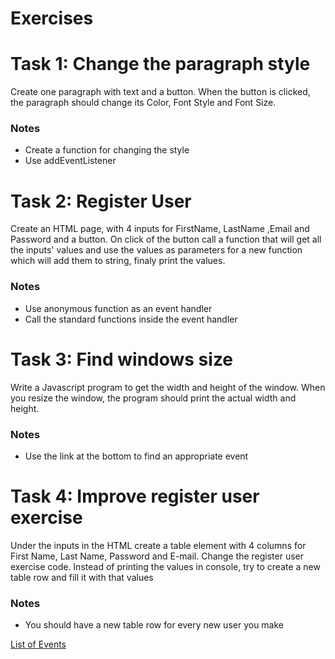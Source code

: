 # Exercises

# Task 1: Change the paragraph style
Create one paragraph with text and a button. When the button is clicked, the paragraph should change its Color, Font Style and Font Size.
### Notes
* Create a function for changing the style
* Use addEventListener

# Task 2: Register User
Create an HTML page, with 4 inputs for FirstName, LastName ,Email and Password and a button. On click of the button call a function that will get all the inputs' values and use the values as parameters for a new function which will add them to string, finaly print the values.
### Notes
* Use anonymous function as an event handler
* Call the standard functions inside the event handler

# Task 3: Find windows size
Write a Javascript program to get the width and height of the window. When you resize the window, the program should print the actual width and height.
### Notes
* Use the link at the bottom to find an appropriate event

# Task 4: Improve register user exercise
Under the inputs in the HTML create a table element with 4 columns for First Name, Last Name, Password and E-mail. Change the register user exercise code. Instead of printing the values in console, try to create a new table row and fill it with that values
### Notes
* You should have a new table row for every new user you make

[List of Events](https://developer.mozilla.org/en-US/docs/Web/Events)
